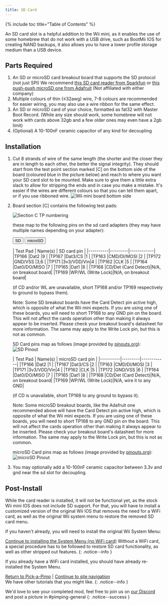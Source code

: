 ```yaml
---
title: SD Card
---
```

{% include toc title="Table of Contents" %}
<!--If you're looking for a more elegant solution to this and the SD card mod, [WebHDX's sd-rst board](sdrst) is for you.
{: .notice--info }-->

An SD card slot is a helpful addition to the Wii mini, as it enables the use of some homebrew that do not work with a USB drive, such as BootMii IOS for creating NAND backups, it also allows you to have a lower profile storage medium than a USB device.

## Parts Required

1. 	An SD or microSD card breakout board that supports the SD protocol (not just SPI) We recommend [this SD card reader from Sparkfun](https://www.sparkfun.com/products/12941) or [this push-push microSD one from Adafruit](https://www.adafruit.com/product/4682) (Not affiliated with either company)
1.	Multiple colours of thin (≤32awg) wire, 7-8 colours are recommended for easier wiring, you may also use a wire ribbon for the same effect.
1.	An SD or microSD card of your choice, formatted as fat32 with Master Boot Record. (While any size should work, some homebrew will not work with cards above 32gb and a few older ones may even have a 2gb limit)
1.	(Optional) A 10-100nF ceramic capacitor of any kind for decoupling

## Installation

1.	Cut 8 strands of wire of the same length (the shorter and the closer they are in length to each other, the better the signal integrity). They should start from the test point section marked [C] on the bottom side of the board (coloured blue in the picture below) and reach to where you want your SD card slot to be mounted. Make sure to give them a little extra slack to allow for stripping the ends and in case you make a mistake. It's easier if the wires are different colours so that you can tell them apart, or if you use ribboned wire.
	![Wii mini board bottom side](/Pimp-My-mini/images/motherboard/motherboard-side-a.png)
1.	Board section [C] contains the following test pads:

	![Section C TP numbering](/Pimp-My-mini/images/motherboard/SectionC-SDcard.png)

	these map to the following pins on the sd card adapters (they may have multiple names depending on your adapter):

	<button class="tablinks btn btn--large btn--primary" id="defaultOpen" onclick="openTab(event, 'SD')">SD</button>
	<button class="tablinks btn btn--large btn--info" onclick="openTab(event, 'microSD')">microSD</button>

	<div id="SD" class="blanktabcontent" markdown="1">
	| Test Pad | Name(s) | SD card pin |
	|----------|---------|------------|
	|TP166     |Dat2     |9           |
	|TP167     |Dat3/CS  |1           |
	|TP163     |CMD/DI/MOSI   |2      |
	|TP172     |GND/VSS  |3,6         |
	|TP171     |3v3/VDD/Vin|4         |
	|TP162     |CLK      |5           |
	|TP164     |Dat0/DO/MISO  |7      |
	|TP165     |Dat1     |8           |
	|TP168     |CD/Det (Card Detect)|N/A, on breakout board|
	|TP169     |WP/WL (Write Lock)|N/A, on breakout board|
	
	(if CD and/or WL are unavailable, short TP168 and/or TP169 respectively to ground to bypass them).

	Note: Some SD breakout boards have the Card Detect pin active high, which is opposite of what the Wii mini expects. If you are using one of these boards, you will need to short TP168 to any GND pin on the board. This will not affect the cards operation other than making it always appear to be inserted. Please check your breakout board's datasheet for more information. The same may apply to the Write Lock pin, but this is not as common.
	
	SD Card pins map as follows (image provided by [pinouts.org](https://pinouts.org)): ![SD Pinout](/Pimp-My-mini/images/SD-pinout.png)

	</div>

	<div id="microSD" class="blanktabcontent" markdown="1">
	| Test Pad | Name(s) | microSD card pin |
	|----------|---------|------------|
	|TP166     |Dat2     |1           |
	|TP167     |Dat3/CS  |2           |
	|TP163     |CMD/DI/MOSI   |3      |
	|TP171     |3v3/VDD/Vin|4         |
	|TP162     |CLK      |5           |
	|TP172     |GND/VSS  |6           |
	|TP164     |Dat0/DO/MISO  |7      |
	|TP165     |Dat1     |8           |
	|TP168     |CD/Det (Card Detect)|N/A, on breakout board|
	|TP169     |WP/WL (Write Lock)|N/A, wire it to any GND|

	(if CD is unavailable, short TP168 to any ground to bypass it).
	
	Note: Some microSD breakout boards, like the Adafruit one recommended above will have the Card Detect pin active high, which is opposite of what the Wii mini expects. If you are using one of these boards, you will need to short TP168 to any GND pin on the board. This will not affect the cards operation other than making it always appear to be inserted. Please check your breakout board's datasheet for more information. The same may apply to the Write Lock pin, but this is not as common.

	microSD Card pins map as follows (image provided by [pinouts.org](https://pinouts.org)): ![microSD Pinout](/Pimp-My-mini/images/microSD-pinout.png)

	</div>
1. You may optionally add a 10-100nF ceramic capacitor between 3.3v and gnd near the sd slot for decoupling.

## Post-Install

While the card reader is installed, it will not be functional yet, as the stock Wii mini IOS does not include SD support. For that, you will have to install a customized version of the original Wii IOS that removes the need for a WiFi card, as well as the original Wii system menu to restore the removed SD card menu.

<script>
    let tabcontent = document.getElementsByClassName("blanktabcontent");
    let tablinks = document.getElementsByClassName("tablinks");

    function openTab(evt, tabName) {
        let element;

        for (element of tabcontent) {
		element.style.display = "none";
        }

        for (element of tablinks) {
            element.className = element.className.replace("btn--primary", "btn--info");
            if (!element.className.includes('btn--info'))
                element.className += " btn--info";
        }

        document.getElementById(tabName).style.display = "block";
        evt.currentTarget.className = evt.currentTarget.className.replace("btn--info", "btn--primary");
    }

    // Get the element with id="defaultOpen" and click on it
    document.getElementById("defaultOpen").click();
</script>

If you haven't already, you will need to install the original Wii System Menu:

[Continue to installing the System Menu (no WiFi card)](sminstall-nowifi)
Without a WiFi card, a special procedure has to be followed to restore SD card functionality, as well as other stripped out features.
{: .notice--info }

If you already have a WiFi card installed, you should have already re-installed the System Menu. 

[Return to Pick-a-Pimp](pick-a-pimp) | [Continue to site navigation](site-navigation)<br>
We have other tutorials that you might like.
{: .notice--info }

We'd love to see your completed mod, feel free to join us on [our Discord](https://discord.gg/6ryxnkS) and post a picture in #pimping-general
{: .notice--success }

